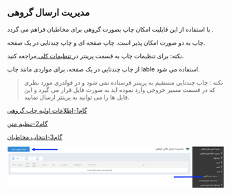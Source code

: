 ﻿## مدیریت ارسال گروهی

با استفاده از این قابلیت امکان چاپ بصورت گروهی برای مخاطبان فراهم می گردد .

چاپ به دو صورت امکان پذیر است. چاپ صفحه ای و چاپ چندتایی در یک صفحه.

نکته: برای تنظیمات چاپ به قسمت پرینتر در[ تنظیمات کلی ](https://github.com/1stco/PayamGostarDocs/blob/master/help%202.5.4/Settings/General-settings/printer/printer.md) مراجعه کنید.

از چاپ چندتایی در یک صفحه، برای مواردی مانند چاپ lable استفاده می شود.

> نکته : چاپ چندتایی مستقیم به پرینتر فرستاده نمی شود و در فولدری مورد نظری که در قسمت مسیر خروجی  وارد نموده اید به صورت فایل قرار می گیرد و این فایل ها را می توانید به پرینتر ارسال نمایید.

[گام1-اطلاعات اولیه چاپ گروهی](https://github.com/1stco/PayamGostarDocs/blob/master/help%202.5.4/Marketing/print/group-sending-print/1-avalie-print/1-avalie-print.md)

[گام2-تنظیم متن](https://github.com/1stco/PayamGostarDocs/blob/master/help%202.5.4/Marketing/print/group-sending-print/2-tanzimmatn-print/2-tanzimmatn-print.md)

[گام3-انتخاب مخاطبان](https://github.com/1stco/PayamGostarDocs/blob/master/help%202.5.4/Marketing/print/group-sending-print/3-mokhatab-print/3-mokhatab-print.md)

![](advertising-sendingprint-home.png)

